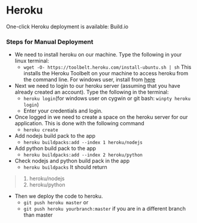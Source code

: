 # Heroku

One-click Heroku deployment is available:
Build.io
### Steps for Manual Deployment

* We need to install heroku on our machine. Type the following in your linux terminal:
	* ```wget -O- https://toolbelt.heroku.com/install-ubuntu.sh | sh```
  This installs the Heroku Toolbelt on your machine to access heroku from the command line. For windows user, install from [here](https://devcenter.heroku.com/articles/heroku-cli#windows)
* Next we need to login to our heroku server (assuming that you have already created an account). Type the following in the terminal:
	* ```heroku login```(for windows user on cygwin or git bash: ```winpty heroku login```)
    * Enter your credentials and login.
* Once logged in we need to create a space on the heroku server for our application. This is done with the following command
	* ```heroku create```
* Add nodejs build pack to the app
    * ```heroku buildpacks:add --index 1 heroku/nodejs```
* Add python build pack to the app
    * ```heroku buildpacks:add --index 2 heroku/python```
* Check nodejs and python build pack in the app
    * ```heroku buildpacks```
    It should return
    
> 1. heroku/nodejs
> 2. heroku/python

* Then we deploy the code to heroku.
	* ```git push heroku master``` or
    * ```git push heroku yourbranch:master``` if you are in a different branch than master
